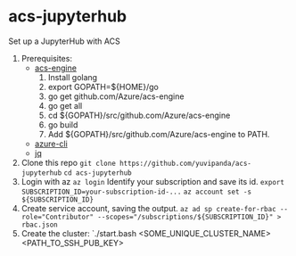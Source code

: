 # acs-jupyterhub
Set up a JupyterHub with ACS

1. Prerequisites:
    - [acs-engine](https://github.com/Azure/acs-engine/blob/master/docs/acsengine.md)
        1. Install golang
        2. export GOPATH=${HOME}/go
        3. go get github.com/Azure/acs-engine
        4. go get all
        5. cd ${GOPATH}/src/github.com/Azure/acs-engine
        6. go build
        7. Add ${GOPATH}/src/github.com/Azure/acs-engine to PATH.
    - [azure-cli](https://github.com/Azure/azure-cli)
    - [jq](https://stedolan.github.io/jq/)
1. Clone this repo
   `git clone https://github.com/yuvipanda/acs-jupyterhub`
   `cd acs-jupyterhub`
1. Login with az
   `az login`
   Identify your subscription and save its id.
   `export SUBSCRIPTION_ID=your-subscription-id-...`
   `az account set -s ${SUBSCRIPTION_ID}`
1. Create service account, saving the output.
   `az ad sp create-for-rbac --role="Contributor" --scopes="/subscriptions/${SUBSCRIPTION_ID}" > rbac.json`
1. Create the cluster:
   `./start.bash <SOME_UNIQUE_CLUSTER_NAME> <PATH_TO_SSH_PUB_KEY>
